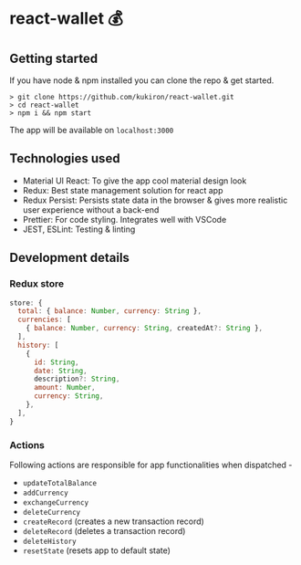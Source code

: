 # react-wallet 💰

## Getting started

If you have node & npm installed you can clone the repo & get started.

```shell
> git clone https://github.com/kukiron/react-wallet.git
> cd react-wallet
> npm i && npm start
```

The app will be available on `localhost:3000`

## Technologies used

- Material UI React: To give the app cool material design look
- Redux: Best state management solution for react app
- Redux Persist: Persists state data in the browser & gives more realistic user experience without a back-end
- Prettier: For code styling. Integrates well with VSCode
- JEST, ESLint: Testing & linting

## Development details

### Redux store

```js
store: {
  total: { balance: Number, currency: String },
  currencies: [
    { balance: Number, currency: String, createdAt?: String },
  ],
  history: [
    {
      id: String,
      date: String,
      description?: String,
      amount: Number,
      currency: String,
    },
  ],
}
```

### Actions

Following actions are responsible for app functionalities when dispatched -

- `updateTotalBalance`
- `addCurrency`
- `exchangeCurrency`
- `deleteCurrency`
- `createRecord` (creates a new transaction record)
- `deleteRecord` (deletes a transaction record)
- `deleteHistory`
- `resetState` (resets app to default state)
